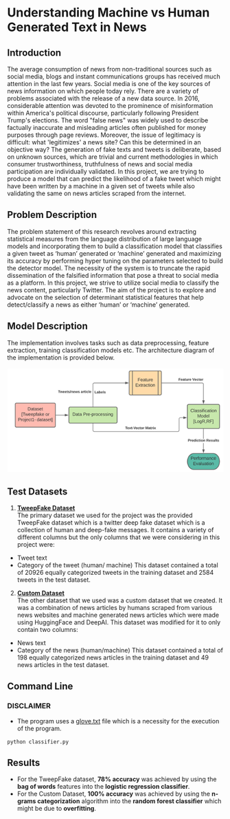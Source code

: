 # Understanding Machine vs Human Generated Text in News
## Introduction
The average consumption of news from non-traditional sources such as social media, blogs and instant communications groups has received much attention in the last few years. Social media is one of the key sources of news information on which people today rely. There are a variety of problems associated with the release of a new data source. In 2016, considerable attention was devoted to the prominence of misinformation within America's political discourse, particularly following President Trump's elections. The word "false news" was widely used to describe factually inaccurate and misleading articles often published for money purposes through page reviews. Moreover, the issue of legitimacy is difficult: what 'legitimizes' a news site? Can this be determined in an objective way? The generation of fake texts and tweets is deliberate, based on unknown sources, which are trivial and current methodologies in which consumer trustworthiness, truthfulness of news and social media participation are individually validated. In this project, we are trying to produce a model that can predict the likelihood of a fake tweet which might have been written by a machine in a given set of tweets while also validating the same on news articles scraped from the internet.

## Problem Description
The problem statement of this research revolves around extracting statistical measures from the language distribution of large language models and incorporating them to build a classification model that classifies a given tweet as ‘human’ generated or ‘machine’ generated and maximizing its accuracy by performing hyper tuning on the parameters selected to build the detector model. The necessity of the system is to truncate the rapid dissemination of the falsified information that pose a threat to social media as a platform. In this project, we strive to utilize social media to classify the news content, particularly Twitter. The aim of the project is to explore and advocate on the selection of determinant statistical features that help detect/classify a news as either ‘human’ or ‘machine’ generated.

## Model Description
The implementation involves tasks such as data preprocessing, feature extraction, training classification models etc. The architecture diagram of the implementation is provided below.<br><br>
![image](images/Picture1.png)

## Test Datasets
1.	**[TweepFake Dataset](data)** <br>
The primary dataset we used for the project was the provided TweepFake dataset which is a twitter deep fake dataset which is a collection of human and deep-fake messages. It contains a variety of different columns but the only columns that we were considering in this project were:
-	Tweet text
-	Category of the tweet (human/ machine)
This dataset contained a total of 20926 equally categorized tweets in the training dataset and 2584 tweets in the test dataset.

2.	**[Custom Dataset](customdata)**<br>
The other dataset that we used was a custom dataset that we created. It was a combination of news articles by humans scraped from various news websites and machine generated news articles which were made using HuggingFace and DeepAI. This dataset was modified for it to only contain two columns:
-	News text
-	Category of the news (human/machine)
This dataset contained a total of 198 equally categorized news articles in the training dataset and 49 news articles in the test dataset.

## Command Line
### DISCLAIMER
- The program uses a [glove.txt](https://www.kaggle.com/watts2/glove6b50dtxt) file which is a necessity for the execution of the program.

```
python classifier.py
```

## Results
- For the TweepFake dataset, <b>78% accuracy</b> was achieved by using the <b>bag of words</b> features into the <b>logistic regression classifier</b>. 
- For the Custom Dataset, <b>100% accuracy</b> was achieved by using the <b>n-grams categorization</b> algorithm into the <b>random forest classifier</b> which might be due to <b>overfitting</b>.
 